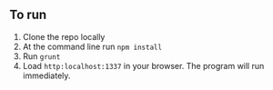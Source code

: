 ## To run

1. Clone the repo locally
2. At the command line run `npm install`
3. Run `grunt`
4. Load `http:localhost:1337` in your browser. The program will run immediately.
